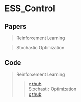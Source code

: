 # ESS_Control

## Papers
> Reinforcement Learning<br/>
>>

> Stochastic Optimization<br/>
>> 

## Code
> Reinforcement Learning<br/>
>> <a href="https://github.com/sustainable-computing/EnergyBoost">github</a> <br/>
> Stochastic Optimization<br/>
>> <a href="https://github.com/sustainable-computing/EnergyBoost">github</a> <br/>
